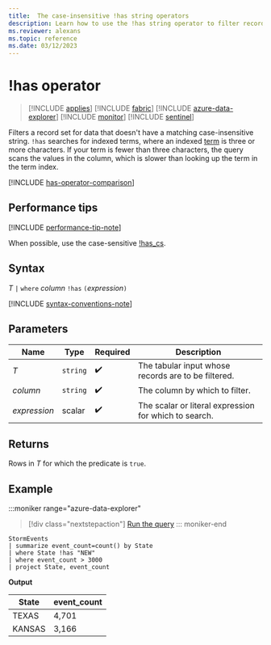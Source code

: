 ```yaml
---
title:  The case-insensitive !has string operators
description: Learn how to use the !has string operator to filter records for data that doesn't have a matching case-insensitive string.
ms.reviewer: alexans
ms.topic: reference
ms.date: 03/12/2023
---
```

# !has operator

> [!INCLUDE [applies](../includes/applies-to-version/applies.md)] [!INCLUDE [fabric](../includes/applies-to-version/fabric.md)] [!INCLUDE [azure-data-explorer](../includes/applies-to-version/azure-data-explorer.md)] [!INCLUDE [monitor](../includes/applies-to-version/monitor.md)] [!INCLUDE [sentinel](../includes/applies-to-version/sentinel.md)]

Filters a record set for data that doesn't have a matching case-insensitive string. `!has` searches for indexed terms, where an indexed [term](datatypes-string-operators.md#what-is-a-term) is three or more characters. If your term is fewer than three characters, the query scans the values in the column, which is slower than looking up the term in the term index.

[!INCLUDE [has-operator-comparison](../includes/has-operator-comparison.md)]

## Performance tips

[!INCLUDE [performance-tip-note](../includes/performance-tip-note.md)]

When possible, use the case-sensitive [!has_cs](not-has-cs-operator.md).

## Syntax

*T* `|` `where` *column* `!has` `(`*expression*`)`

[!INCLUDE [syntax-conventions-note](../includes/syntax-conventions-note.md)]

## Parameters

| Name | Type | Required | Description |
|--|--|--|--|
| *T* | `string` |  :heavy_check_mark:| The tabular input whose records are to be filtered.|
| *column* | `string` |  :heavy_check_mark:| The column by which to filter.|
| *expression* | scalar |  :heavy_check_mark:| The scalar or literal expression for which to search.|

## Returns

Rows in *T* for which the predicate is `true`.

## Example

:::moniker range="azure-data-explorer"
> [!div class="nextstepaction"]
> <a href="https://dataexplorer.azure.com/clusters/help/databases/Samples?query=H4sIAAAAAAAAAwsuyS/KdS1LzSsp5qpRKC7NzU0syqxKVUgFCcUn55fmldiCSQ1NhaRKheCSxJJUoMLyjNSiVAhPQTEjsVhByc81XAkugaRbwU7B2MDAAChVUJSflZpcAtGlg6wGADV9h9KFAAAA" target="_blank">Run the query</a>
::: moniker-end

```kusto
StormEvents
| summarize event_count=count() by State
| where State !has "NEW"
| where event_count > 3000
| project State, event_count
```

**Output**

|State|event_count|
|-----|-----------|
|TEXAS|4,701|
|KANSAS|3,166|
